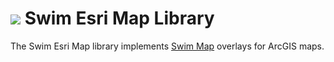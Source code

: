 # <a href="https://www.swimos.org"><img src="https://docs.swimos.org/readme/breach-marlin-blue-wide.svg"></a> Swim Esri Map Library

The Swim Esri Map library implements [Swim Map][map] overlays for ArcGIS maps.

[map]: https://github.com/swimos/swim/tree/main/swim-js/swim-toolkit/swim-maps/@swim/map
